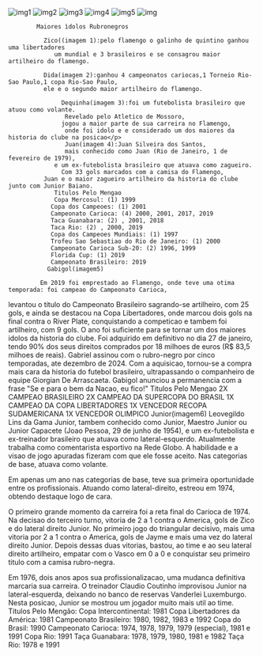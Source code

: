 ![img1](https://user-images.githubusercontent.com/87508182/125883246-33aa65a0-71ef-4c36-b91c-55203f52b2fa.png)
![img2](https://user-images.githubusercontent.com/87508182/125883255-981eaa9c-5fca-4f9b-ba39-c3ef99fc77b8.png)
![img3](https://user-images.githubusercontent.com/87508182/125883266-f0343436-dfb4-4003-a8cf-656691ad3464.png)
![img4](https://user-images.githubusercontent.com/87508182/125883274-cc1229d0-3cbc-401a-b7a4-39162ed4f4c1.png)
![img5](https://user-images.githubusercontent.com/87508182/125883283-2c891408-230e-405e-bf7c-4840bc41a59f.png)
![img](https://user-images.githubusercontent.com/87508182/125883363-4661b234-597f-44ba-aa25-3445dc76e98e.png)

             
            Maiores ìdolos Rubronegros
     
              Zico((imagem 1):pelo flamengo o galinho de quintino ganhou uma libertadores 
                 um mundial e 3 brasileiros e se consagrou maior artilheiro do flamengo.
 
              Dida(imagem 2):ganhou 4 campeonatos cariocas,1 Torneio Rio-Sao Paulo,1 copa Rio-Sao Paulo,
              ele e o segundo maior artilheiro do flamengo.
            
                   Dequinha(imagem 3):foi um futebolista brasileiro que atuou como volante. 
                    Revelado pelo Atletico de Mossoro, 
                   jogou a maior parte de sua carreira no Flamengo, 
                    onde foi idolo e e considerado um dos maiores da historia do clube na posicao</p>
                    Juan(imagem 4):Juan Silveira dos Santos,
                    mais conhecido como Juan (Rio de Janeiro, 1 de fevereiro de 1979),
                 e um ex-futebolista brasileiro que atuava como zagueiro.
                   Com 33 gols marcados com a camisa do Flamengo,
              Juan e o maior zagueiro artilheiro da historia do clube junto com Junior Baiano.
                 Titulos Pelo Mengao
                 Copa Mercosul: (1) 1999
                Copa dos Campeoes: (1) 2001
                Campeonato Carioca: (4) 2000, 2001, 2017, 2019
                Taca Guanabara: (2) , 2001, 2018
                Taca Rio: (2) , 2000, 2019
                Copa dos Campeoes Mundiais: (1) 1997
                Trofeu Sao Sebastiao do Rio de Janeiro: (1) 2000
                Campeonato Carioca Sub-20: (2) 1996, 1999
                Florida Cup: (1) 2019
                Campeonato Brasileiro: 2019 
               Gabigol(imagem5)
              
             Em 2019 foi emprestado ao Flamengo, onde teve uma otima temporada: foi campeao do Campeonato Carioca,
 levantou o titulo do Campeonato Brasileiro sagrando-se artilheiro, com 25 gols, e ainda se destacou na Copa Libertadores,
  onde marcou dois gols na final contra o River Plate, conquistando a competicao e tambem foi artilheiro, com 9 gols.
   O ano foi suficiente para se tornar um dos maiores idolos da historia do clube.
 Foi adquirido em definitivo no dia 27 de janeiro, 
tendo 90% dos seus direitos comprados por 18 milhoes de euros (R$ 83,5 milhoes de reais). 
Gabriel assinou com o rubro-negro por cinco temporadas, ate dezembro de 2024. Com a aquisicao,
 tornou-se a compra mais cara da historia do futebol brasileiro, 
ultrapassando o companheiro de equipe Giorgian De Arrascaeta.
 Gabigol anunciou a permanencia com a frase "Se e para o bem da Nacao, eu fico!"
                 Titulos Pelo Mengao
                2X CAMPEAO BRASILEIRO 
              2X CAMPEAO DA SUPERCOPA DO BRASIL
             1X CAMPEAO DA COPA LIBERTADORES
             1X VENCEDOR RECOPA SUDAMERICANA
             1X VENCEDOR OLIMPICO
             Junior(imagem6)
             Leovegildo Lins da Gama Junior, tambem conhecido como Junior, Maestro Junior ou Junior Capacete (Joao Pessoa, 29 de junho de 1954), 
               e um ex-futebolista e ex-treinador brasileiro que atuava como lateral-esquerdo.
             Atualmente trabalha como comentarista esportivo na Rede Globo.
            A habilidade e a visao de jogo apuradas fizeram com que ele fosse aceito. Nas categorias de base, atuava como volante.

Em apenas um ano nas categorias de base, teve sua primeira oportunidade entre os profissionais. 
Atuando como lateral-direito, estreou em 1974, obtendo destaque logo de cara.

O primeiro grande momento da carreira foi a reta final do Carioca de 1974. Na decisao do terceiro turno, vitoria de 2 a 1 contra o America, 
gols de Zico e do lateral direito Junior. No primeiro jogo do triangular decisivo, 
mais uma vitoria por 2 a 1 contra o America, gols de Jayme e mais uma vez do lateral direito Junior.
 Depois dessas duas vitorias, bastou, ao time e ao seu lateral direito artilheiro,
 empatar com o Vasco em 0 a 0 e conquistar seu primeiro titulo com a camisa rubro-negra.

Em 1976, dois anos apos sua profissionalizacao, 
uma mudanca definitiva marcaria sua carreira. 
O treinador Claudio Coutinho improvisou Junior na lateral-esquerda, 
deixando no banco de reservas Vanderlei Luxemburgo. 
Nesta posicao, 
Junior se mostrou um jogador muito mais util ao time.
Titulos Pelo Mengão:
Copa Intercontinental: 1981
Copa Libertadores da América: 1981
Campeonato Brasileiro: 1980, 1982, 1983 e 1992
Copa do Brasil: 1990
Campeonato Carioca: 1974, 1978, 1979, 1979 (especial), 1981 e 1991
Copa Rio: 1991
Taça Guanabara: 1978, 1979, 1980, 1981 e 1982
Taça Rio: 1978 e 1991
